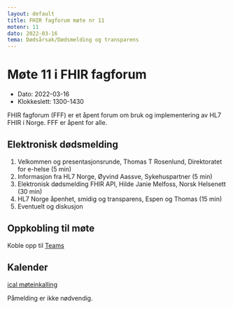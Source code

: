 ```yaml
---
layout: default
title: FHIR fagforum møte nr 11
motenr: 11
dato: 2022-03-16
tema: Dødsårsak/Dødsmelding og transparens
---
```


# Møte 11 i FHIR fagforum

* Dato: 2022-03-16
* Klokkeslett: 1300-1430

FHIR fagforum (FFF) er et åpent forum om bruk og implementering av HL7 FHIR i Norge. FFF er åpent for alle.

## Elektronisk dødsmelding

1. Velkommen og presentasjonsrunde, Thomas T Rosenlund, Direktoratet for e-helse (5 min)
1. Informasjon fra HL7 Norge, Øyvind Aassve, Sykehuspartner (5 min)
1. Elektronisk dødsmelding FHIR API, Hilde Janie Melfoss, Norsk Helsenett (30 min)
1. HL7 Norge åpenhet, smidig og transparens, Espen og Thomas (15 min)
1. Eventuelt og diskusjon

## Oppkobling til møte

Koble opp til [Teams](https://teams.microsoft.com/l/meetup-join/19%3ameeting_MDUxZjlkYTQtNzUzMi00MzgzLWJhZjYtZWM3NDU2OWRjZmY2%40thread.v2/0?context=%7b%22Tid%22%3a%221f8fc8cc-99b4-410a-95fa-286dd143b04d%22%2c%22Oid%22%3a%22a216d89f-4166-4e08-9907-183e70a2a420%22%7d)

## Kalender

[ical møteinkalling](ical/FHIR%20fagforum%20%2311.ics)

Påmelding er ikke nødvendig.
